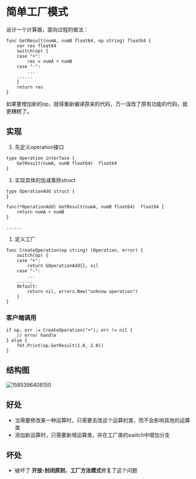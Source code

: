 # 简单工厂模式

设计一个计算器，面向过程的做法：

```text
func GetResult(numA, numB float64, op string) float64 {
    var res float64
    switch(op) {
    case "+":
        res = numA + numB
    case "-":
        ...
    ......
    }
    return res
}
```

如果要增加新的op，就得重新编译原来的代码，万一误改了原有功能的代码，就更糟糕了。

## 实现

1. 先定义operation接口

```text
type Operation interface {
    GetResult(numA, numB float64)  float64
}
```

1. 实现具体的加减乘除struct

```text
type OperationAdd struct {
}

func(*OperationAdd) GetResult(numA, numB float64)  float64 {
    return numA + numB
}

......
```

1. 定义工厂

```text
func CreateOperation(op string) (Operation, error) {
    switch(op) {
    case "+":
        return &OperationAdd{}, nil
    case "-":
        ...
    ......
    default:
        return nil, errors.New("unknow operation")
    }
}
```

### 客户端调用

```text
if op, err := CreateOperation("+"); err != nil {
    // error handle
} else {
    fmt.Print(op.GetResult(1.0, 2.0))
}
```

## 结构图

![1585396408150](../../../.gitbook/assets/1585396408150.png)

## 好处

* 当需要修改某一种运算时，只需要去改这个运算的类，而不会影响其他的运算类
* 添加新运算时，只需要新增运算类，并在工厂类的switch中增加分支

## 坏处

* 破坏了 **开放-封闭原则**，**工厂方法模式**修复了这个问题

